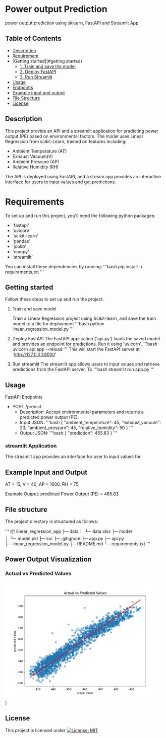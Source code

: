 # Power output Prediction
power output prediction using sklearn, FastAPI and Streamlit App

## Table of Contents
- [Description](#description)
- [Requirement](#requirement)
- [Getting started](#getting started)
  - [1. Train and save the model](#1-train-and-save-the-model)
  - [2. Deploy FastAPI](#2-deploy-fastapi)
  - [3. Run Streamlit](#3-streamlit)
- [Usage](#usage)
- [Endpoints](#endpoints)
- [Example input and output](#example-inputand-output)
- [File Structure](#file-structure)
- [License](#license)

## Description
This project provide an API and a streamlit application for predicting power output (PE) based on environmental factors. The model uses Linear Regression from scikit-Learn, trained on features including: 

 - Ambient Temperature (AT)
 - Exhaust Vacuum(V)
 - Ambient Pressure (AP)
 - Relative Humidity (RH)

The API is deployed using FastAPI, and a stream app provides an interactive interface for users to input values and get predictions.

# Requirements
To set up and run this project, you'll need the following python packages:

- 'fastapi'
- 'uvicorn'
- 'scikit-learn'
- 'pandas'
- 'joblib'
- 'numpy'
- 'streamlit'

You can install these dependencies by running:
'''bash
pip install -r requirements,txt
'''

## Getting started
Follow these steps to set up and run the project.

1. Train and save model

   Train a Linear Regression project using Scikit-learn, and save the train model to a file for deployment
   '''bash
   python linear_regression_model.py
   '''

2. Deploy FastAPI
    The FastAPI application ('api.py') loads the saved model and provides an endpoint for predictions. Run it using 'uvicorn'.
   '''bash
   uvicorn api:app --reload 
   '''
 This will start the FastAPI server at 'http://127.0.0.1:8000'

3. Run streamlit 
   The streamlit app allows users to input values and retrieve predictions from the FastAPI server. To 
   '''bash
    streamlit run app.py
   '''

## Usage

FastAPI Endpoints
- POST /predict
  - Description: Accept environmental parameters and returns a predicted power output (PE).
  - Input JSON:
  '''bash
  {
      "ambient_temperature": 45,
      "exhaust_vacuum": 23,
      "ambient_pressure": 45,
      "relative_humidity": 90
  }
  '''
  - Output JSON:
  '''bash
  {
    "prediction": 465.83
  }
  '''

### streamlit Application

 The streamlit app provides an interface for user to input values for 

## Example Input and Output

AT = 15, V = 40, AP = 1000, RH = 75

Example Output:
predicted Power Output (PE) = 465.83


## File structure
The project directory is structured as follows:

'''
📦 linear_regression_app
├─ data
│  └─ data.xlsx
├─ model
│  └─ model.pkl
├─ src
├─ .gitignore
├─ app.py
├─ api.py
├─ linear_regression_model.py
├─ README.md
└─ requirements.txt
'''
## Power Output Visualization

### Actual vs Predicted Values
![Training and Validation Loss](src/linear_regression%20img.png))

## License
This project is licensed under [![License: MIT](...)](...)

